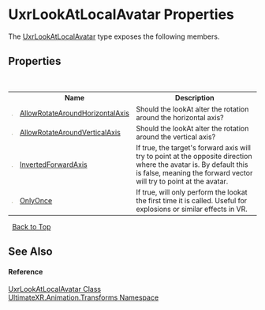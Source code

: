 # UxrLookAtLocalAvatar Properties
 

The <a href="T_UltimateXR_Animation_Transforms_UxrLookAtLocalAvatar">UxrLookAtLocalAvatar</a> type exposes the following members.


## Properties
&nbsp;<table><tr><th></th><th>Name</th><th>Description</th></tr><tr><td>![Public property](media/pubproperty.gif "Public property")</td><td><a href="P_UltimateXR_Animation_Transforms_UxrLookAtLocalAvatar_AllowRotateAroundHorizontalAxis">AllowRotateAroundHorizontalAxis</a></td><td>
Should the lookAt alter the rotation around the horizontal axis?</td></tr><tr><td>![Public property](media/pubproperty.gif "Public property")</td><td><a href="P_UltimateXR_Animation_Transforms_UxrLookAtLocalAvatar_AllowRotateAroundVerticalAxis">AllowRotateAroundVerticalAxis</a></td><td>
Should the lookAt alter the rotation around the vertical axis?</td></tr><tr><td>![Public property](media/pubproperty.gif "Public property")</td><td><a href="P_UltimateXR_Animation_Transforms_UxrLookAtLocalAvatar_InvertedForwardAxis">InvertedForwardAxis</a></td><td>
If true, the target's forward axis will try to point at the opposite direction where the avatar is. By default this is false, meaning the forward vector will try to point at the avatar.</td></tr><tr><td>![Public property](media/pubproperty.gif "Public property")</td><td><a href="P_UltimateXR_Animation_Transforms_UxrLookAtLocalAvatar_OnlyOnce">OnlyOnce</a></td><td>
If true, will only perform the lookat the first time it is called. Useful for explosions or similar effects in VR.</td></tr></table>&nbsp;
<a href="#uxrlookatlocalavatar-properties">Back to Top</a>

## See Also


#### Reference
<a href="T_UltimateXR_Animation_Transforms_UxrLookAtLocalAvatar">UxrLookAtLocalAvatar Class</a><br /><a href="N_UltimateXR_Animation_Transforms">UltimateXR.Animation.Transforms Namespace</a><br />